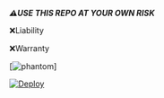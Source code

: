 

***⚠️USE THIS REPO AT YOUR OWN RISK***


 ❌Liability



 ❌Warranty


 
 





[![phantom](https://telegra.ph/file/72b6a2032bd19642ff759.jpg)]





[![Deploy](https://www.herokucdn.com/deploy/button.svg)](https://heroku.com/deploy?template=https://github.com/leobrownlee/phantom.git)


